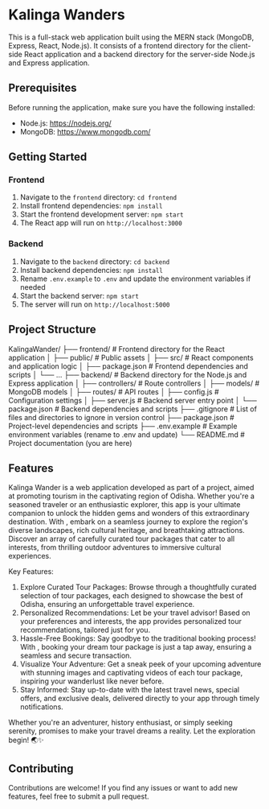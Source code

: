 # Kalinga Wanders
This is a full-stack web application built using the MERN stack (MongoDB, Express, React, Node.js). It consists of a frontend directory for the client-side React application and a backend directory for the server-side Node.js and Express application.

## Prerequisites
Before running the application, make sure you have the following installed:
- Node.js: https://nodejs.org/
- MongoDB: https://www.mongodb.com/

## Getting Started

### Frontend
1. Navigate to the `frontend` directory: `cd frontend`
2. Install frontend dependencies: `npm install`
3. Start the frontend development server: `npm start`
4. The React app will run on `http://localhost:3000`

### Backend
1. Navigate to the `backend` directory: `cd backend`
2. Install backend dependencies: `npm install`
3. Rename `.env.example` to `.env` and update the environment variables if needed
4. Start the backend server: `npm start`
5. The server will run on `http://localhost:5000`

## Project Structure
KalingaWander/
├── frontend/ # Frontend directory for the React application
│ ├── public/ # Public assets
│ ├── src/ # React components and application logic
│ ├── package.json # Frontend dependencies and scripts
│ └── ...
├── backend/ # Backend directory for the Node.js and Express application
│ ├── controllers/ # Route controllers
│ ├── models/ # MongoDB models
│ ├── routes/ # API routes
│ ├── config.js # Configuration settings
│ ├── server.js # Backend server entry point
│ └── package.json # Backend dependencies and scripts
├── .gitignore # List of files and directories to ignore in version control
├── package.json # Project-level dependencies and scripts
├── .env.example # Example environment variables (rename to .env and update)
└── README.md # Project documentation (you are here)

## Features
Kalinga Wander is a web application developed as part of a project, aimed at promoting tourism in the captivating region of Odisha. Whether you're a seasoned traveler or an enthusiastic explorer, this app is your ultimate companion to unlock the hidden gems and wonders of this extraordinary destination. With , embark on a seamless journey to explore the region's diverse landscapes, rich cultural heritage, and breathtaking attractions. Discover an array of carefully curated tour packages that cater to all interests, from thrilling outdoor adventures to immersive cultural experiences.

Key Features:
1. Explore Curated Tour Packages: Browse through a thoughtfully curated selection of tour packages, each designed to showcase the best of Odisha, ensuring an unforgettable travel experience.
2. Personalized Recommendations: Let be your travel advisor! Based on your preferences and interests, the app provides personalized tour recommendations, tailored just for you.
3. Hassle-Free Bookings: Say goodbye to the traditional booking process! With , booking your dream tour package is just a tap away, ensuring a seamless and secure transaction.
4. Visualize Your Adventure: Get a sneak peek of your upcoming adventure with stunning images and captivating videos of each tour package, inspiring your wanderlust like never before.
5. Stay Informed: Stay up-to-date with the latest travel news, special offers, and exclusive deals, delivered directly to your app through timely notifications.

Whether you're an adventurer, history enthusiast, or simply seeking serenity, promises to make your travel dreams a reality. Let the exploration begin! 🌏✨

## Contributing
Contributions are welcome! If you find any issues or want to add new features, feel free to submit a pull request.
